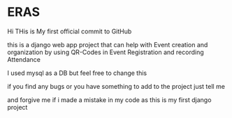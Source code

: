 # ERAS

Hi THis is My first official commit to GitHub

this is a django web app project that can help with Event creation and organization by using QR-Codes in Event Registration and recording Attendance

I used mysql as a DB but feel free to change this 

if you find any bugs or you have something to add to the project just tell me

and forgive me if i made a mistake in my code as this is my first django project
